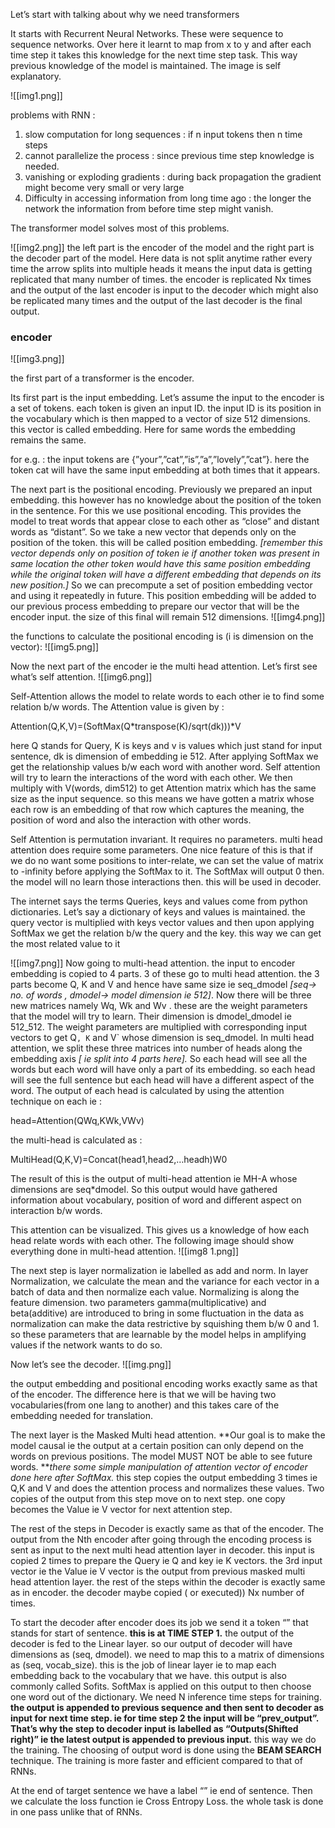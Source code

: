 Let’s start with talking about why we need transformers

It starts with Recurrent Neural Networks. These were sequence to sequence networks. Over here it learnt to map from x to y and after each time step it takes this knowledge for the next time step task. This way previous knowledge of the model is maintained. The image is self explanatory.

![[img1.png]]

problems with RNN :

1. slow computation for long sequences : if n input tokens then n time steps
2. cannot parallelize the process : since previous time step knowledge is needed.
3. vanishing or exploding gradients : during back propagation the gradient might become very small or very large
4. Difficulty in accessing information from long time ago : the longer the network the information from before time step might vanish.

The transformer model solves most of this problems.


![[img2.png]]
the left part is the encoder of the model and the right part is the decoder part of the model. Here data is not split anytime rather every time the arrow splits into multiple heads it means the input data is getting replicated that many number of times. the encoder is replicated Nx times and the output of the last encoder is input to the decoder which might also be replicated many times and the output of the last decoder is the final output.

### encoder
![[img3.png]]

the first part of a transformer is the encoder.

Its first part is the input embedding. Let’s assume the input to the encoder is a set of tokens. each token is given an input ID. the input ID is its position in the vocabulary which is then mapped to a vector of size 512 dimensions. this vector is called embedding. Here for same words the embedding remains the same.

for e.g. : the input tokens are {”your”,”cat”,”is”,”a”,”lovely”,”cat”}. here the token cat will have the same input embedding at both times that it appears.

The next part is the positional encoding. Previously we prepared an input embedding. this however has no knowledge about the position of the token in the sentence. For this we use positional encoding. This provides the model to treat words that appear close to each other as “close” and distant words as “distant”. So we take a new vector that depends only on the position of the token. this will be called position embedding. _[remember this vector depends only on position of token ie if another token was present in same location the other token would have this same position embedding while the original token will have a different embedding that depends on its new position.]_ So we can precompute a set of position embedding vector and using it repeatedly in future. This position embedding will be added to our previous process embedding to prepare our vector that will be the encoder input. the size of this final will remain 512 dimensions.
![[img4.png]]

the functions to calculate the positional encoding is (i is dimension on the vector):
![[img5.png]]

Now the next part of the encoder ie the multi head attention. Let’s first see what’s self attention.
![[img6.png]]

Self-Attention allows the model to relate words to each other ie to find some relation b/w words. The Attention value is given by :

Attention(Q,K,V)=(SoftMax(Q*transpose(K)/sqrt(dk)))*V

here Q stands for Query, K is keys and v is values which just stand for input sentence, dk is dimension of embedding ie 512. After applying SoftMax we get the relationship values b/w each word with another word. Self attention will try to learn the interactions of the word with each other. We then multiply with V(words, dim512) to get Attention matrix which has the same size as the input sequence. so this means we have gotten a matrix whose each row is an embedding of that row which captures the meaning, the position of word and also the interaction with other words.

Self Attention is permutation invariant. It requires no parameters. multi head attention does require some parameters. One nice feature of this is that if we do no want some positions to inter-relate, we can set the value of matrix to -infinity before applying the SoftMax to it. The SoftMax will output 0 then. the model will no learn those interactions then. this will be used in decoder.

The internet says the terms Queries, keys and values come from python dictionaries. Let’s say a dictionary of keys and values is maintained. the query vector is multiplied with keys vector values and then upon applying SoftMax we get the relation b/w the query and the key. this way we can get the most related value to it

![[img7.png]]
Now going to multi-head attention. the input to encoder embedding is copied to 4 parts. 3 of these go to multi head attention. the 3 parts become Q, K and V and hence have same size ie seq_dmodel _[seq→ no. of words , dmodel→ model dimension ie 512]_. Now there will be three new matrices namely Wq, Wk and Wv . these are the weight parameters that the model will try to learn. Their dimension is dmodel_dmodel ie 512_512. The weight parameters are multiplied with corresponding input vectors to get Q`, K` and V` whose dimension is seq_dmodel. In multi head attention, we split these three matrices into number of heads along the embedding axis _[ ie split into 4 parts here]._ So each head will see all the words but each word will have only a part of its embedding. so each head will see the full sentence but each head will have a different aspect of the word. The output of each head is calculated by using the attention technique on each ie :

head=Attention(QWq,KWk,VWv)

the multi-head is calculated as :

MultiHead(Q,K,V)=Concat(head1,head2,…headh)W0

The result of this is the output of multi-head attention ie MH-A whose dimensions are seq*dmodel. So this output would have gathered information about vocabulary, position of word and different aspect on interaction b/w words.

This attention can be visualized. This gives us a knowledge of how each head relate words with each other. The following image should show everything done in multi-head attention.
![[img8 1.png]]

The next step is layer normalization ie labelled as add and norm. In layer Normalization, we calculate the mean and the variance for each vector in a batch of data and then normalize each value. Normalizing is along the feature dimension. two parameters gamma(multiplicative) and beta(additive) are introduced to bring in some fluctuation in the data as normalization can make the data restrictive by squishing them b/w 0 and 1. so these parameters that are learnable by the model helps in amplifying values if the network wants to do so.

Now let’s see the decoder.
![[img.png]]

the output embedding and positional encoding works exactly same as that of the encoder. The difference here is that we will be having two vocabularies(from one lang to another) and this takes care of the embedding needed for translation.

The next layer is the Masked Multi head attention. **Our goal is to make the model causal ie the output at a certain position can only depend on the words on previous positions. The model MUST NOT be able to see future words. **_there some simple manipulation of attention vector of encoder done here after SoftMax._ this step copies the output embedding 3 times ie Q,K and V and does the attention process and normalizes these values. Two copies of the output from this step move on to next step. one copy becomes the Value ie V vector for next attention step.

The rest of the steps in Decoder is exactly same as that of the encoder. The output from the Nth encoder after going through the encoding process is sent as input to the next multi head attention layer in decoder. this input is copied 2 times to prepare the Query ie Q and key ie K vectors. the 3rd input vector ie the Value ie V vector is the output from previous masked multi head attention layer. the rest of the steps within the decoder is exactly same as in encoder. the decoder maybe copied ( or executed)) Nx number of times.

To start the decoder after encoder does its job we send it a token “<SOS>” that stands for start of sentence. **this is at TIME STEP 1.** the output of the decoder is fed to the Linear layer. so our output of decoder will have dimensions as (seq, dmodel). we need to map this to a matrix of dimensions as (seq, vocab_size). this is the job of linear layer ie to map each embedding back to the vocabulary that we have. this output is also commonly called Sofits. SoftMax is applied on this output to then choose one word out of the dictionary. We need N inference time steps for training. **the output is appended to previous sequence and then sent to decoder as input for next time step. ie for time step 2 the input will be “<SOS>prev_output”. That’s why the step to decoder input is labelled as “Outputs(Shifted right)” ie the latest output is appended to previous input.** this way we do the training. The choosing of output word is done using the **BEAM SEARCH** technique. The training is more faster and efficient compared to that of RNNs.

At the end of target sentence we have a label “<EOS>” ie end of sentence. Then we calculate the loss function ie Cross Entropy Loss. the whole task is done in one pass unlike that of RNNs.